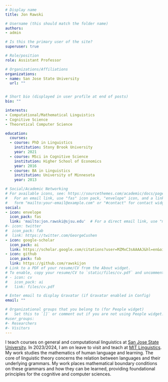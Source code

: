 ```yaml
---
# Display name
title: Jon Rawski

# Username (this should match the folder name)
authors:
- admin

# Is this the primary user of the site?
superuser: true

# Role/position
role: Assistant Professor

# Organizations/Affiliations
organizations:
- name: San Jose State University
  url: ""


# Short bio (displayed in user profile at end of posts)
bio: ""

interests:
- Computational/Mathematical Linguistics
- Cognitive Science
- Theoretical Computer Science

education:
  courses:
  - course: PhD in Linguistics
    institution: Stony Brook University
    year: 2021 
  - course: MSci in Cognitive Science
    institution: Higher School of Economics
    year: 2016
  - course: BA in Linguistics
    institution: University of Minnesota
    year: 2013

# Social/Academic Networking
# For available icons, see: https://sourcethemes.com/academic/docs/page-builder/#icons
#   For an email link, use "fas" icon pack, "envelope" icon, and a link in the
#   form "mailto:your-email@example.com" or "#contact" for contact widget.
social:
- icon: envelope
  icon_pack: fas
  link: 'mailto:jon.rawski@sjsu.edu'  # For a direct email link, use "mailto:test@example.org".
#- icon: twitter
#  icon_pack: fab
#  link: https://twitter.com/GeorgeCushen
- icon: google-scholar
  icon_pack: ai
  link: https://scholar.google.com/citations?user=MZMxC3sAAAAJ&hl=en&oi=ao
- icon: github
  icon_pack: fab
  link: https://github.com/rawskijon
# Link to a PDF of your resume/CV from the About widget.
# To enable, copy your resume/CV to `static/files/cv.pdf` and uncomment the lines below.
# - icon: cv
#   icon_pack: ai
#   link: files/cv.pdf

# Enter email to display Gravatar (if Gravatar enabled in Config)
email: ""

# Organizational groups that you belong to (for People widget)
#   Set this to `[]` or comment out if you are not using People widget.
#user_groups:
#- Researchers
#- Visitors
---
```


I teach courses on general and computational linguistics at <a href="https://www.sjsu.edu/linguistics/">San Jose State University</a>. In 2023/2024, I am on leave to visit and teach at <a href="https://linguistics.mit.edu/">MIT Linguistics</a>. My work studies the mathematics of human language and learning. The core of linguistic theory concerns the relation between languages and their underlying grammars. My work places mathematical boundary conditions on these grammars and how they can be learned, providing foundational principles for the cognitive and computer sciences. 